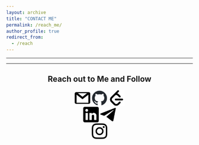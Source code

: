 ```yaml
---
layout: archive
title: "CONTACT ME"
permalink: /reach_me/
author_profile: true
redirect_from:
  - /reach
---
```


<!-- {% include base_path %} -->
-----
-----
<center> <h2>Reach out to Me and Follow</h2></center>

<center> 

<a href="mailto:aditya.mehta@iitgn.ac.in"><img src="../_pages/gmail.png" alt="Gmail" style="width:42px;height:42px;"></a> 
<a href="https://github.com/aditya-me13"><img src="../_pages/github-mark.png" alt="github" style="width:42px;height:42px;"></a> 
<a href="https://leetcode.com/u/user8458Ef/"><img src="../_pages/Leetcode.png" alt="leetcode" style="width:42px;height:42px;"></a>  
<a href="https://www.linkedin.com/in/aditya-mehta-6ba290256/"><img src="../_pages/linkedin.png" alt="LinkedIn" style="width:42px;height:42px;"></a> 
<a href="https://t.me/AdityaMehta1307"><img src="../_pages/telegram.png" alt="Telegram" style="width:42px;height:42px;"></a>  
<a href="https://www.instagram.com/adityaa_me13/?utm_source=qr&igshid=OGIxMTE0OTdkZA%3D%3D"><img src="../_pages/instagram.png" alt="Instagram" style="width:42px;height:42px;"></a>


</center>

  
  

